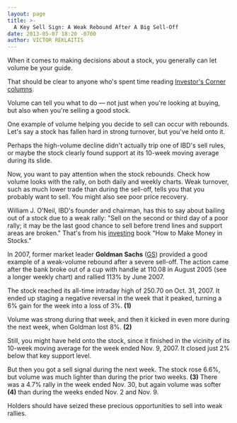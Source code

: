 ```yaml
---
layout: page
title: >-
  A Key Sell Sign: A Weak Rebound After A Big Sell-Off
date: 2013-05-07 18:20 -0700
author: VICTOR REKLAITIS
---
```





When it comes to making decisions about a stock, you generally can let volume be your guide.


That should be clear to anyone who's spent time reading [Investor's Corner columns](http://education.investors.com/investors-corner.htm).


Volume can tell you what to do — not just when you're looking at buying, but also when you're selling a good stock.


One example of volume helping you decide to sell can occur with rebounds. Let's say a stock has fallen hard in strong turnover, but you've held onto it.


Perhaps the high-volume decline didn't actually trip one of IBD's sell rules, or maybe the stock clearly found support at its 10-week moving average during its slide.


Now, you want to pay attention when the stock rebounds. Check how volume looks with the rally, on both daily and weekly charts. Weak turnover, such as much lower trade than during the sell-off, tells you that you probably want to sell. You might also see poor price recovery.


William J. O'Neil, IBD's founder and chairman, has this to say about bailing out of a stock due to a weak rally: "Sell on the second or third day of a poor rally; it may be the last good chance to sell before trend lines and support areas are broken." That's from his [investing](http://news.investors.com/investing.aspx) book "How to Make Money in Stocks."


In 2007, former market leader **Goldman Sachs** ([GS](https://research.investors.com/quote.aspx?symbol=GS)) provided a good example of a weak-volume rebound after a severe sell-off. The action came after the bank broke out of a cup with handle at 110.08 in August 2005 (see a longer weekly chart) and rallied 113% by June 2007.


The stock reached its all-time intraday high of 250.70 on Oct. 31, 2007. It ended up staging a negative reversal in the week that it peaked, turning a 6% gain for the week into a loss of 3%. **(1)**


Volume was strong during that week, and then it kicked in even more during the next week, when Goldman lost 8%. **(2)**


Still, you might have held onto the stock, since it finished in the vicinity of its 10-week moving average for the week ended Nov. 9, 2007. It closed just 2% below that key support level.


But then you got a sell signal during the next week. The stock rose 6.6%, but volume was much lighter than during the prior two weeks. **(3)** There was a 4.7% rally in the week ended Nov. 30, but again volume was softer **(4)** than during the weeks ended Nov. 2 and Nov. 9.


Holders should have seized these precious opportunities to sell into weak rallies.




